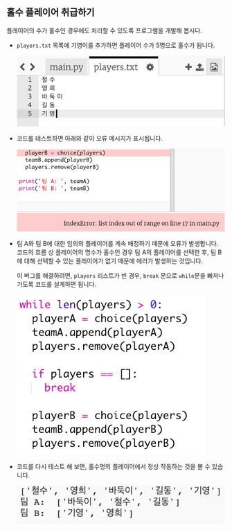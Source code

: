 ## 홀수 플레이어 취급하기

플레이어의 수가 홀수인 경우에도 처리할 수 있도록 프로그램을 개발해 봅시다.

+ `players.txt` 목록에 기영이를 추가하면 플레이어 수가 5명으로 홀수가 됩니다.
    
    ![스크린샷](images/team-luna.png)

+ 코드를 테스트하면 아래와 같이 오류 메시지가 표시됩니다.
    
    ![스크린샷](images/team-error.png)

+ 팀 A와 팀 B에 대한 임의의 플레이어를 계속 배정하기 때문에 오류가 발생합니다. 코드의 흐름 상 플레이어의 명수가 홀수인 경우 팀 A의 플레이어를 선택한 후, 팀 B에 대해 선택할 수 있는 플레이어가 없기 때문에 에러가 발생하는 것입니다.
    
    이 버그를 해결하려면, `players` 리스트가 빈 경우, `break` 문으로 `while`문을 빠져나가도록 코드를 설계하면 됩니다.
    
    ![스크린샷](images/team-fix.png)

+ 코드를 다시 테스트 해 보면, 홀수명의 플레이어에서 정상 작동하는 것을 볼 수 있습니다.
    
    ![스크린샷](images/team-fix-test.png)